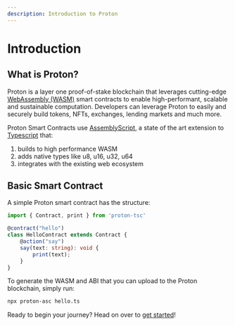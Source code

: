 ```yaml
---
description: Introduction to Proton
---
```


# Introduction

## What is Proton?

Proton is a layer one proof-of-stake blockchain that leverages cutting-edge [WebAssembly (WASM)](https://webassembly.org) smart contracts to enable high-performant, scalable and sustainable computation. Developers can leverage Proton to easily and securely build tokens, NFTs, exchanges, lending markets and much more.

Proton Smart Contracts use [AssemblyScript](https://www.assemblyscript.org/), a state of the art extension to [Typescript](https://www.typescriptlang.org/) that:
1. builds to high performance WASM
2. adds native types like u8, u16, u32, u64
3. integrates with the existing web ecosystem

## Basic Smart Contract
A simple Proton smart contract has the structure:

```ts
import { Contract, print } from 'proton-tsc'

@contract("hello")
class HelloContract extends Contract {
    @action("say")
    say(text: string): void {
        print(text);
    }
}
```

To generate the WASM and ABI that you can upload to the Proton blockchain, simply run:
```sh
npx proton-asc hello.ts
```

Ready to begin your journey? Head on over to [get started](./getting-started.md)!

